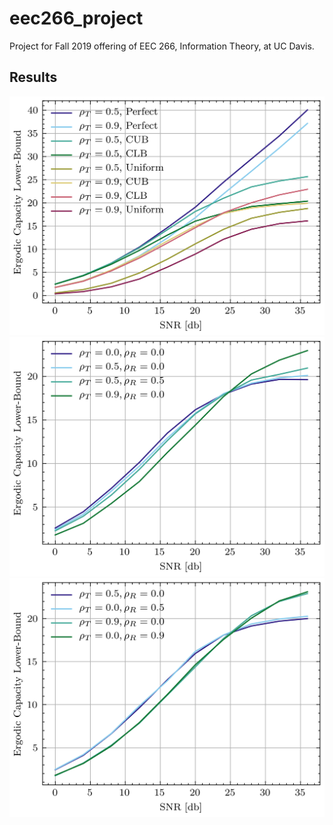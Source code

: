 # eec266_project
Project for Fall 2019 offering of EEC 266, Information Theory, at UC Davis.

## Results

![Figure 2](/figures/fig2_final.png)
![Figure 3](/figures/fig3_final.png)
![Figure 4](/figures/fig4_final.png)